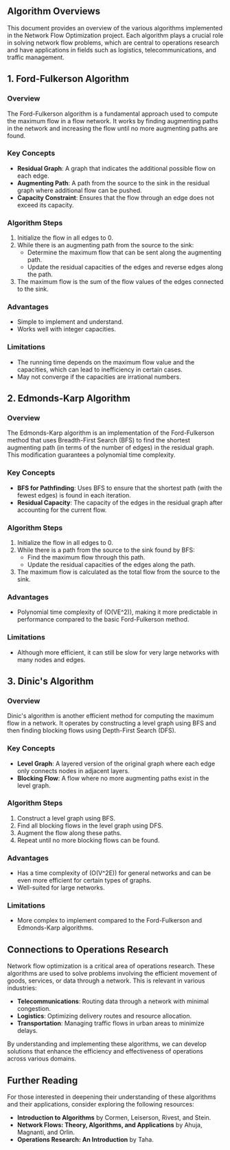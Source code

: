 ## Algorithm Overviews

This document provides an overview of the various algorithms implemented in the Network Flow Optimization project. Each algorithm plays a crucial role in solving network flow problems, which are central to operations research and have applications in fields such as logistics, telecommunications, and traffic management.

## 1. Ford-Fulkerson Algorithm

### Overview
The Ford-Fulkerson algorithm is a fundamental approach used to compute the maximum flow in a flow network. It works by finding augmenting paths in the network and increasing the flow until no more augmenting paths are found.

### Key Concepts
- **Residual Graph**: A graph that indicates the additional possible flow on each edge.
- **Augmenting Path**: A path from the source to the sink in the residual graph where additional flow can be pushed.
- **Capacity Constraint**: Ensures that the flow through an edge does not exceed its capacity.

### Algorithm Steps
1. Initialize the flow in all edges to 0.
2. While there is an augmenting path from the source to the sink:
   - Determine the maximum flow that can be sent along the augmenting path.
   - Update the residual capacities of the edges and reverse edges along the path.
3. The maximum flow is the sum of the flow values of the edges connected to the sink.

### Advantages
- Simple to implement and understand.
- Works well with integer capacities.

### Limitations
- The running time depends on the maximum flow value and the capacities, which can lead to inefficiency in certain cases.
- May not converge if the capacities are irrational numbers.

## 2. Edmonds-Karp Algorithm

### Overview
The Edmonds-Karp algorithm is an implementation of the Ford-Fulkerson method that uses Breadth-First Search (BFS) to find the shortest augmenting path (in terms of the number of edges) in the residual graph. This modification guarantees a polynomial time complexity.

### Key Concepts
- **BFS for Pathfinding**: Uses BFS to ensure that the shortest path (with the fewest edges) is found in each iteration.
- **Residual Capacity**: The capacity of the edges in the residual graph after accounting for the current flow.

### Algorithm Steps
1. Initialize the flow in all edges to 0.
2. While there is a path from the source to the sink found by BFS:
   - Find the maximum flow through this path.
   - Update the residual capacities of the edges along the path.
3. The maximum flow is calculated as the total flow from the source to the sink.

### Advantages
- Polynomial time complexity of \(O(VE^2)\), making it more predictable in performance compared to the basic Ford-Fulkerson method.

### Limitations
- Although more efficient, it can still be slow for very large networks with many nodes and edges.

## 3. Dinic's Algorithm

### Overview
Dinic's algorithm is another efficient method for computing the maximum flow in a network. It operates by constructing a level graph using BFS and then finding blocking flows using Depth-First Search (DFS).

### Key Concepts
- **Level Graph**: A layered version of the original graph where each edge only connects nodes in adjacent layers.
- **Blocking Flow**: A flow where no more augmenting paths exist in the level graph.

### Algorithm Steps
1. Construct a level graph using BFS.
2. Find all blocking flows in the level graph using DFS.
3. Augment the flow along these paths.
4. Repeat until no more blocking flows can be found.

### Advantages
- Has a time complexity of \(O(V^2E)\) for general networks and can be even more efficient for certain types of graphs.
- Well-suited for large networks.

### Limitations
- More complex to implement compared to the Ford-Fulkerson and Edmonds-Karp algorithms.

## Connections to Operations Research

Network flow optimization is a critical area of operations research. These algorithms are used to solve problems involving the efficient movement of goods, services, or data through a network. This is relevant in various industries:
- **Telecommunications**: Routing data through a network with minimal congestion.
- **Logistics**: Optimizing delivery routes and resource allocation.
- **Transportation**: Managing traffic flows in urban areas to minimize delays.

By understanding and implementing these algorithms, we can develop solutions that enhance the efficiency and effectiveness of operations across various domains.

## Further Reading
For those interested in deepening their understanding of these algorithms and their applications, consider exploring the following resources:
- **Introduction to Algorithms** by Cormen, Leiserson, Rivest, and Stein.
- **Network Flows: Theory, Algorithms, and Applications** by Ahuja, Magnanti, and Orlin.
- **Operations Research: An Introduction** by Taha.

